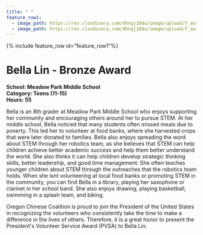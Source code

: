 ```yaml
---
title: " "
feature_row1:
  - image_path: https://res.cloudinary.com/dhngj18do/image/upload/f_auto,q_auto/v1/images/pvsa/2024_Bella_Lin
  - image_path: https://res.cloudinary.com/dhngj18do/image/upload/f_auto,q_auto/v1/images/activities/year_2024
---
```


{% include feature_row id="feature_row1"%}

# Bella Lin - Bronze Award

**School: Meadow Park Middle School**  
**Category: Teens (11-15)**  
**Hours: 55**  

Bella is an 8th grader at Meadow Park Middle School who enjoys supporting her community and encouraging others around her to pursue STEM. At her middle school, Bella noticed that many students often missed meals due to poverty. This led her to volunteer at food banks, where she harvested crops that were later donated to families. Bella also enjoys spreading the word about STEM through her robotics team, as she believes that STEM can help children achieve better academic success and help them better understand the world. She also thinks it can help children develop strategic thinking skills, better leadership, and good time management. She often teaches younger children about STEM through the outreaches that the robotics team holds.
When she isnt volunteering at local food banks or promoting STEM in the community, you can find Bella in a library, playing her saxophone or clarinet in her school band. She also enjoys drawing, playing basketball, swimming in a splash team, and biking.

Oregon Chinese Coalition is proud to join the President of the United States in recognizing the volunteers who consistently take the time to make a difference in the lives of others. Therefore, it is a great honor to present the President's Volunteer Service Award (PVSA) to Bella Lin.
